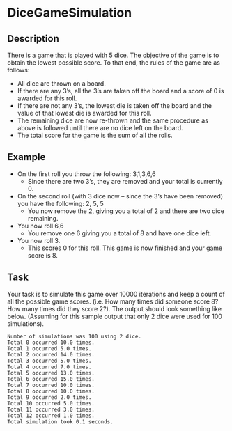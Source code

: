 # DiceGameSimulation
## Description
There is a game that is played with 5 dice. The objective of the game is to obtain the lowest possible score. To that end, the rules of the game are as
follows:
- All dice are thrown on a board.
- If there are any 3’s, all the 3’s are taken off the board and a score of 0 is
awarded for this roll.
- If there are not any 3’s, the lowest die is taken off the board and the value
of that lowest die is awarded for this roll.
- The remaining dice are now re-thrown and the same procedure as above is
followed until there are no dice left on the board.
- The total score for the game is the sum of all the rolls.

## Example
* On the first roll you throw the following: 3,1,3,6,6
  * Since there are two 3’s, they are removed and your total is currently 0.
* On the second roll (with 3 dice now – since the 3’s have been removed) you have the following: 2, 5, 5
  * You now remove the 2, giving you a total of 2 and there are two dice remaining.
* You now roll 6,6
  * You remove one 6 giving you a total of 8 and have one dice left.
* You now roll 3.
  * This scores 0 for this roll. This game is now finished and your game score is 8.

## Task
Your task is to simulate this game over 10000 iterations and keep a count of all the possible game scores. (i.e. How many times did someone score 8? How many times did
they score 2?).
The output should look something like below. (Assuming for this sample output that only 2 dice were used for 100 simulations).

```
Number of simulations was 100 using 2 dice.
Total 0 occurred 10.0 times.
Total 1 occurred 5.0 times.
Total 2 occurred 14.0 times.
Total 3 occurred 5.0 times.
Total 4 occurred 7.0 times.
Total 5 occurred 13.0 times.
Total 6 occurred 15.0 times.
Total 7 occurred 10.0 times.
Total 8 occurred 10.0 times.
Total 9 occurred 2.0 times.
Total 10 occurred 5.0 times.
Total 11 occurred 3.0 times.
Total 12 occurred 1.0 times.
Total simulation took 0.1 seconds.
```
